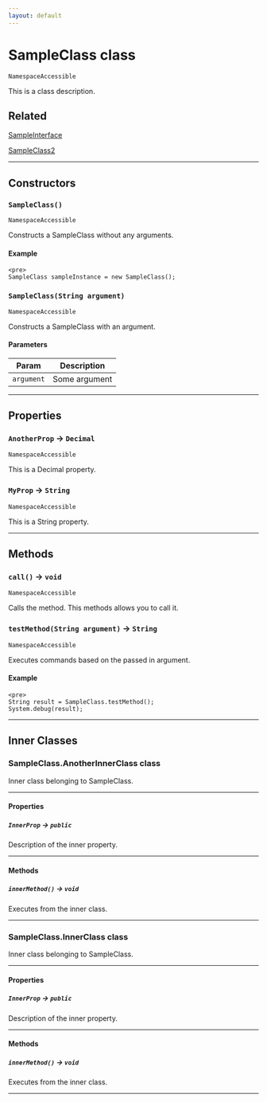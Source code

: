 ```yaml
---
layout: default
---
```

# SampleClass class

`NamespaceAccessible`

This is a class description.

## Related

[SampleInterface](../Sample-Interfaces/SampleInterface.md)


[SampleClass2](../Sample-Classes/SampleClass2.md)

---
## Constructors
### `SampleClass()`

`NamespaceAccessible`

Constructs a SampleClass without any arguments.
#### Example
```
<pre>
SampleClass sampleInstance = new SampleClass();
```

### `SampleClass(String argument)`

`NamespaceAccessible`

Constructs a SampleClass with an argument.
#### Parameters

| Param | Description |
| ----- | ----------- |
|`argument` |  Some argument |

---
## Properties

### `AnotherProp` → `Decimal`

`NamespaceAccessible`

This is a Decimal property.

### `MyProp` → `String`

`NamespaceAccessible`

This is a String property.

---
## Methods
### `call()` → `void`

`NamespaceAccessible`

Calls the method. This methods allows you to call it.

### `testMethod(String argument)` → `String`

`NamespaceAccessible`

Executes commands based on the passed in argument.

#### Example
```
<pre>
String result = SampleClass.testMethod();
System.debug(result);
```

---
## Inner Classes

### SampleClass.AnotherInnerClass class

Inner class belonging to SampleClass.

---
#### Properties

##### `InnerProp` → `public`

Description of the inner property.

---
#### Methods
##### `innerMethod()` → `void`

Executes from the inner class.

---
### SampleClass.InnerClass class

Inner class belonging to SampleClass.

---
#### Properties

##### `InnerProp` → `public`

Description of the inner property.

---
#### Methods
##### `innerMethod()` → `void`

Executes from the inner class.

---
